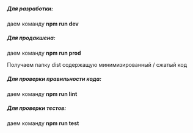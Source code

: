 ##### Для разработки:

даем команду **npm run dev**

##### Для продакшена:

даем команду **npm run prod**

Получаем папку dist содержащую минимизированный / сжатый код

##### Для проверки правильности кода:

даем команду  **npm run lint**

##### Для проверки тестов:

даем команду  **npm run test**

